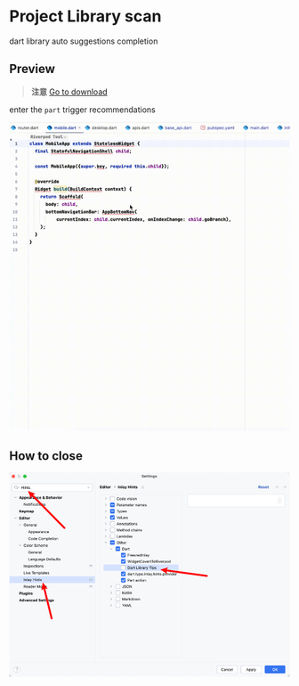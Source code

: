 # Project Library scan


dart library auto suggestions completion


## Preview

> **注意**
> [Go to download](https://plugins.jetbrains.com/plugin/18986-flutterx/edit/versions/stable/576724)

enter the `part` trigger recommendations

![Preview Gif](../../assets/gif/DartLibraryScanGif.gif)


## How to close

![close](../../assets/images/close.png)



